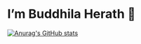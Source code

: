 # I’m Buddhila Herath 👋

[![Anurag's GitHub stats](https://github-readme-stats.vercel.app/api?username=gitbuddhila&show_icons=true)](https://github.com/gitbuddhila/github-readme-stats)
